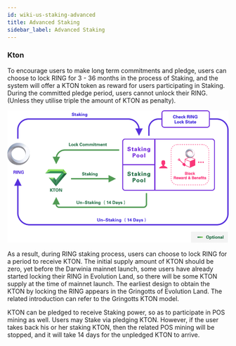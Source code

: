 ```yaml
---
id: wiki-us-staking-advanced
title: Advanced Staking
sidebar_label: Advanced Staking
---
```


### Kton

To encourage users to make long term commitments and pledge, users can choose to lock RING for 3 - 36 months in the process of Staking, and the system will offer a KTON token as reward for users participating in Staking. During the committed pledge period, users cannot unlock their RING. (Unless they utilise triple the amount of KTON as penalty). 

![Advanced Staking](assets/staking-advanced.png)

As a result, during RING staking process, users can choose to lock RING for a period to receive KTON. The initial supply amount of KTON should be zero, yet before the Darwinia mainnet launch, some users have already started locking their RING in Evolution Land, so there will be some KTON supply at the time of mainnet launch. The earliest design to obtain the KTON by locking the RING appears in the Gringotts of Evolution Land. The related introduction can refer to the Gringotts KTON model.

KTON can be pledged to receive Staking power, so as to participate in POS mining as well. Users may Stake via pledging KTON. However, if the user takes back his or her staking KTON, then the related POS mining will be stopped, and it will take 14 days for the unpledged KTON to arrive. 